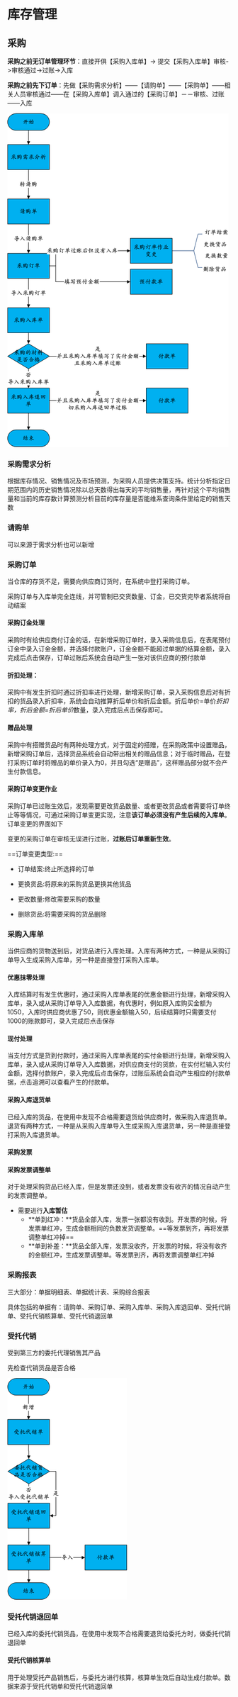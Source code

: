 







# 库存管理





## 采购



**采购之前无订单管理环节**：直接开俱【采购入库单】-> 提交【采购入库单】审核->审核通过->过账->入库

**采购之前先下订单**：先做【采购需求分析】——【请购单】――【采购单】――相关人员审核通过――在【采购入库单】调入通过的【采购订单】－－审核、过账――入库

![](./image.assets/采购之前先下订单.png)



### 采购需求分析



根据库存情况、销售情况及市场预测，为采购人员提供决策支持。统计分析指定日期范围内的历史销售情况除以总天数得出每天的平均销售量，再针对这个平均销售量和当前的库存数计算预测分析目前的库存量是否能维系查询条件里给定的销售天数





### 请购单

可以来源于需求分析也可以新增



### 采购订单

当仓库的存货不足，需要向供应商订货时，在系统中登打采购订单。

采购订单与入库单完全连线，并可管制已交货数量、订金，已交货完毕者系统将自动结案



#### 采购订金处理

采购时有给供应商付订金的话，在新增采购订单时，录入采购信息后，在表尾预付订金中录入订金金额，并选择付款账户，订金金额不能超过单据的结算金额，录入完成后点击保存，订单过账后系统会自动产生一张对该供应商的预付款单



#### **折扣处理：**

采购中有发生折扣时通过折扣率进行处理，新增采购订单，录入采购信息后对有折扣的货品录入折扣率，系统会自动推算折后单价和折后金额。折后单价=单价*折扣率，折后金额=折后单价*数量，录入完成后点击保存即可。



#### 赠品处理

采购中有搭赠货品时有两种处理方式，对于固定的搭赠，在采购政策中设置赠品，新增采购订单后，选择货品系统会自动带出相关的赠品信息；对于临时赠品，在登打采购订单时将赠品的单价录入为0，并且勾选“是赠品”，这样赠品部分就不会产生付款信息。



#### 采购订单变更作业

采购订单已过账生效后，发现需要更改货品数量、或者更改货品或者需要将订单终止等等情况，可通过采购订单变更实现，注意**该订单必须没有产生后续的入库单**。订单变更的界面如下

变更的采购订单在审核无误进行过账，**过账后订单重新生效**。

==订单变更类型:==

* 订单结案:终止所选择的订单

* 更换货品:将原来的采购货品更换其他货品

* 更改数量:修改需要采购的数量

* 删除货品:将需要采购的货品删除





### 采购入库单



当供应商的货物送到后，对货品进行入库处理。入库有两种方式，一种是从采购订单导入生成采购入库单，另一种是直接登打采购入库单。



#### 优惠抹零处理

入库结算时有发生优惠时，通过采购入库单表尾的优惠金额进行处理，新增采购入库单，录入或从采购订单导入入库数据，有优惠时，例如原入库购买金额为1050，入库时供应商优惠了50，则优惠金额输入50，后续结算时只需要支付1000的账款即可，录入完成后点击保存



#### 现付处理

当支付方式是货到付款时，通过采购入库单表尾的实付金额进行处理，新增采购入库单，录入或从采购订单导入入库数据，对供应商支付的货款，在实付栏输入实付金额，选择付款账户，录入完成后点击保存，过账后系统会自动产生相应的付款单据，点击追溯可以查看产生的付款单。



#### 采购入库退货单

已经入库的货品，在使用中发现不合格需要退货给供应商时，做采购入库退货单。退货有两种方式，一种是从采购入库单导入生成采购入库退货单，另一种是直接登打采购入库退货单。









#### 采购发票





#### 采购发票调整单

对于处理采购货品已经入库，但是发票还没到，或者发票没有收齐的情况自动产生的发票调整单。

* 需要进行**入库暂估**
  * **单到红冲：**货品全部入库，发票一张都没有收到。开发票的时候，将发票单红冲，生成金额相同的负数发货调整单。==等发票到齐，再将发票调整单红冲掉==
  * **单到补差：**货品全部入库，发票没收齐，开发票的时候，将没有收齐的金额红冲，生成发票调整单。等发票到齐，再将发票调整单红冲掉



### 采购报表



三大部分：单据明细表、单据统计表、采购综合报表

具体包括的单据有：请购单、采购订单、采购入库单、采购入库退回单、受托代销单、受托代销核算单、受托代销退回单













### 受托代销

受到第三方的委托代理销售其产品



先检查代销货品是否合格

![](./image.assets/受托代销.png)



### 受托代销退回单

已经入库的委托代销货品，在使用中发现不合格需要退货给委托方时，做委托代销退回单





#### 受托代销核算单



用于处理受托产品销售后，与委托方进行核算，核算单生效后自动生成付款单。数据来源于受托代销单和受托代销退回单





























